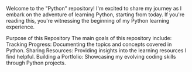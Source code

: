 Welcome to the "Python" repository! I'm excited to share my journey as I embark on the adventure of learning Python, starting from today. 
If you're reading this, you're witnessing the beginning of my Python learning experience.

Purpose of this Repository
The main goals of this repository include:
Tracking Progress: Documenting the topics and concepts covered in Python.
Sharing Resources: Providing insights into the learning resources I find helpful.
Building a Portfolio: Showcasing my evolving coding skills through Python projects.
